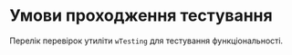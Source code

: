 # Умови проходження тестування

Перелік перевірок утиліти <code>wTesting</code> для тестування функціональності.
